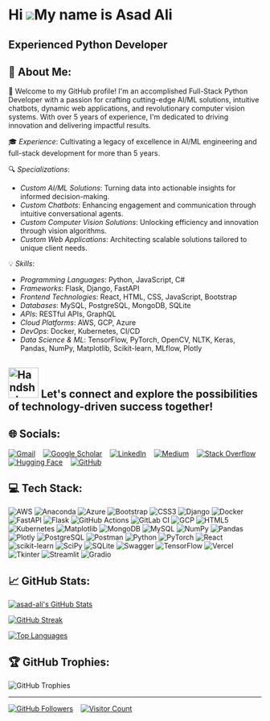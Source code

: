 Hi ![](https://user-images.githubusercontent.com/18350557/176309783-0785949b-9127-417c-8b55-ab5a4333674e.gif)My name is Asad Ali
================================================================================================================================

Experienced Python Developer
----------------------------
## 💫 About Me:
🚀 Welcome to my GitHub profile! I'm an accomplished Full-Stack Python Developer with a passion for crafting cutting-edge AI/ML solutions, intuitive chatbots, dynamic web applications, and revolutionary computer vision systems. With over 5 years of experience, I'm dedicated to driving innovation and delivering impactful results.

🎓 *Experience*: Cultivating a legacy of excellence in AI/ML engineering and full-stack development for more than 5 years.

🔍 *Specializations*: <br>
  - *Custom AI/ML Solutions*: Turning data into actionable insights for informed decision-making. <br>
  - *Custom Chatbots*: Enhancing engagement and communication through intuitive conversational agents. <br>
  - *Custom Computer Vision Solutions*: Unlocking efficiency and innovation through vision algorithms. <br>
  - *Custom Web Applications*: Architecting scalable solutions tailored to unique client needs.
  
💡 *Skills*:
  - *Programming Languages*: Python, JavaScript, C#
  - *Frameworks*: Flask, Django, FastAPI
  - *Frontend Technologies*: React, HTML, CSS, JavaScript, Bootstrap
  - *Databases*: MySQL, PostgreSQL, MongoDB, SQLite
  - *APIs*: RESTful APIs, GraphQL
  - *Cloud Platforms*: AWS, GCP, Azure
  - *DevOps*: Docker, Kubernetes, CI/CD
  - *Data Science & ML*: TensorFlow, PyTorch, OpenCV, NLTK, Keras, Pandas, NumPy, Matplotlib, Scikit-learn, MLflow, Plotly


<img src="https://raw.githubusercontent.com/Tarikul-Islam-Anik/Animated-Fluent-Emojis/master/Emojis/Hand%20gestures/Handshake.png" alt="Handshake" width="60" height="60" /> Let's connect and explore the possibilities of technology-driven success together!
----------------------------



## 🌐 Socials:
[![Gmail](https://img.shields.io/badge/Gmail-D14836?logo=gmail&logoColor=white)](mailto:ali@gmail.com)
&nbsp;&nbsp;
[![Google Scholar](https://img.shields.io/badge/Google%20Scholar-4285F4?logo=googlescholar&logoColor=white)](https://scholar.google.com/citations?user=ali)
&nbsp;&nbsp;
[![LinkedIn](https://img.shields.io/badge/LinkedIn-%230077B5.svg?logo=linkedin&logoColor=white)](https://linkedin.com/in/ali)
&nbsp;&nbsp;
[![Medium](https://img.shields.io/badge/Medium-12100E?logo=medium&logoColor=white)](https://medium.com/@ali)
&nbsp;&nbsp;
[![Stack Overflow](https://img.shields.io/badge/Stack%20Overflow-F58025?logo=stackoverflow&logoColor=white)](https://stackoverflow.com/users/ali)
&nbsp;&nbsp;
[![Hugging Face](https://img.shields.io/badge/Hugging%20Face-f3f3f3?logo=huggingface&logoColor=ffcc00)](https://huggingface.co/ali)
&nbsp;&nbsp;
[![GitHub](https://img.shields.io/badge/GitHub-%23121011.svg?logo=github&logoColor=white)](https://github.com/asad-centrox)



## 💻 Tech Stack:
![AWS](https://img.shields.io/badge/AWS-%23FF9900.svg?style=for-the-badge&logo=amazon-aws&logoColor=white)
![Anaconda](https://img.shields.io/badge/Anaconda-%2344A833.svg?style=for-the-badge&logo=anaconda&logoColor=white)
![Azure](https://img.shields.io/badge/azure-%230072C6.svg?style=for-the-badge&logo=microsoftazure&logoColor=white)
![Bootstrap](https://img.shields.io/badge/bootstrap-%23563D7C.svg?style=for-the-badge&logo=bootstrap&logoColor=white)
![CSS3](https://img.shields.io/badge/css3-%231572B6.svg?style=for-the-badge&logo=css3&logoColor=white)
![Django](https://img.shields.io/badge/django-%23092E20.svg?style=for-the-badge&logo=django&logoColor=white)
![Docker](https://img.shields.io/badge/docker-%230db7ed.svg?style=for-the-badge&logo=docker&logoColor=white)
![FastAPI](https://img.shields.io/badge/FastAPI-005571?style=for-the-badge&logo=fastapi)
![Flask](https://img.shields.io/badge/flask-%23000.svg?style=for-the-badge&logo=flask&logoColor=white)
![GitHub Actions](https://img.shields.io/badge/github%20actions-%232671E5.svg?style=for-the-badge&logo=githubactions&logoColor=white)
![GitLab CI](https://img.shields.io/badge/gitlab%20CI-%23181717.svg?style=for-the-badge&logo=gitlab&logoColor=white)
![GCP](https://img.shields.io/badge/GCP-%234285F4.svg?style=for-the-badge&logo=google-cloud&logoColor=white)
![HTML5](https://img.shields.io/badge/html5-%23E34F26.svg?style=for-the-badge&logo=html5&logoColor=white)
![Kubernetes](https://img.shields.io/badge/kubernetes-%23326ce5.svg?style=for-the-badge&logo=kubernetes&logoColor=white)
![Matplotlib](https://img.shields.io/badge/Matplotlib-%23ffffff.svg?style=for-the-badge&logo=Matplotlib&logoColor=black)
![MongoDB](https://img.shields.io/badge/MongoDB-%234ea94b.svg?style=for-the-badge&logo=mongodb&logoColor=white)
![MySQL](https://img.shields.io/badge/mysql-4479A1.svg?style=for-the-badge&logo=mysql&logoColor=white)
![NumPy](https://img.shields.io/badge/numpy-%23013243.svg?style=for-the-badge&logo=numpy&logoColor=white)
![Pandas](https://img.shields.io/badge/pandas-%23150458.svg?style=for-the-badge&logo=pandas&logoColor=white)
![Plotly](https://img.shields.io/badge/Plotly-%233F4F75.svg?style=for-the-badge&logo=plotly&logoColor=white)
![PostgreSQL](https://img.shields.io/badge/PostgreSQL-%23316192.svg?style=for-the-badge&logo=postgresql&logoColor=white)
![Postman](https://img.shields.io/badge/Postman-FF6C37?style=for-the-badge&logo=postman&logoColor=white)
![Python](https://img.shields.io/badge/python-3670A0?style=for-the-badge&logo=python&logoColor=ffdd54)
![PyTorch](https://img.shields.io/badge/PyTorch-%23EE4C2C.svg?style=for-the-badge&logo=PyTorch&logoColor=white)
![React](https://img.shields.io/badge/react-%2320232a.svg?style=for-the-badge&logo=react&logoColor=%2361DAFB)
![scikit-learn](https://img.shields.io/badge/scikit--learn-%23F7931E.svg?style=for-the-badge&logo=scikit-learn&logoColor=white)
![SciPy](https://img.shields.io/badge/SciPy-%230C55A5.svg?style=for-the-badge&logo=scipy&logoColor=%white)
![SQLite](https://img.shields.io/badge/sqlite-%2307405e.svg?style=for-the-badge&logo=sqlite&logoColor=white)
![Swagger](https://img.shields.io/badge/-Swagger-%23Clojure?style=for-the-badge&logo=swagger&logoColor=white)
![TensorFlow](https://img.shields.io/badge/TensorFlow-%23FF6F00.svg?style=for-the-badge&logo=TensorFlow&logoColor=white)
![Vercel](https://img.shields.io/badge/vercel-%23000000.svg?style=for-the-badge&logo=vercel&logoColor=white)
![Tkinter](https://img.shields.io/badge/Tkinter-%23FFD800.svg?style=for-the-badge&logo=tkinter&logoColor=white)
![Streamlit](https://img.shields.io/badge/Streamlit-%23800000.svg?style=for-the-badge&logo=streamlit&logoColor=white)
![Gradio](https://img.shields.io/badge/Gradio-%23007ACC.svg?style=for-the-badge&logo=gradio&logoColor=white)


## 📈 GitHub Stats:

<a href="http://www.github.com/asadalif18"><img src="https://github-readme-stats.vercel.app/api?username=asadalif18&show_icons=true&count_private=true&include_all_commits=true&theme=default&hide_border=true&bg_color=00000000&title_color=6366f1&text_color=22c55e&icon_color=64748b" alt="asad-ali's GitHub Stats" /></a>

<a href="http://www.github.com/asadalif18"><img src="https://github-readme-streak-stats.herokuapp.com/?user=asadalif18&theme=default&hide_border=true&background=00000000&stroke=22c55e&ring=6366f1&fire=6366f1&currStreakNum=22c55e&currStreakLabel=6366f1&sideNums=22c55e&sideLabels=22c55e&dates=22c55e" alt="GitHub Streak" /></a>

<a href="https://github.com/asadalif18" align="left"><img src="https://github-readme-stats.vercel.app/api/top-langs/?username=asadalif18&langs_count=10&count_private=true&hide_border=true&title_color=6366f1&text_color=22c55e&icon_color=64748b&bg_color=00000000&locale=en&layout=compact" alt="Top Languages" /></a>


## 🏆 GitHub Trophies:
![GitHub Trophies](https://github-profile-trophy.vercel.app/?username=asadalif18&theme=monokai&no-bg=true&no-frame=true&margin-w=4&margin-h=4)


---
[![GitHub Followers](https://img.shields.io/github/followers/asadalif18?logo=github&style=for-the-badge&color=64748b&labelColor=000000)](https://www.github.com/asadalif18)
&nbsp;&nbsp;
[![Visitor Count](https://visitcount.itsvg.in/api?id=asadalif18&icon=0&color=6&style=for-the-badge)](https://visitcount.itsvg.in)
